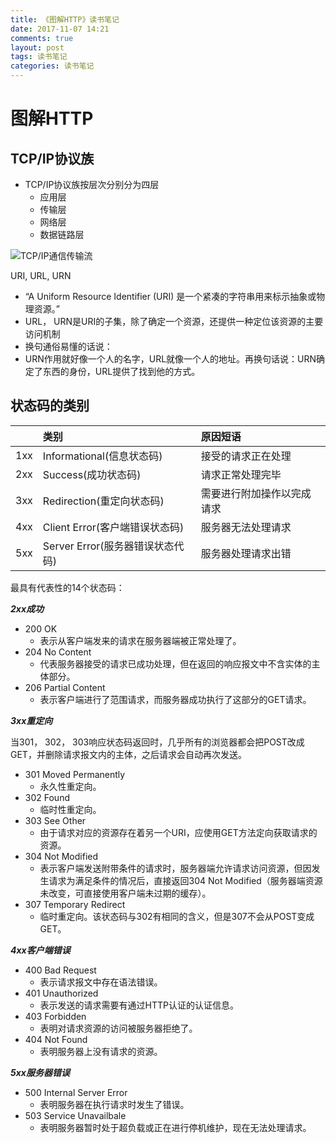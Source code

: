 ```yaml
---
title: 《图解HTTP》读书笔记
date: 2017-11-07 14:21
comments: true
layout: post
tags: 读书笔记
categories: 读书笔记
---
```

# 图解HTTP

## TCP/IP协议族

* TCP/IP协议族按层次分别分为四层
  * 应用层
  * 传输层
  * 网络层
  * 数据链路层

<!--more-->

![TCP/IP通信传输流](http://ozar6ogjb.bkt.clouddn.com/TCPIP%E5%88%86%E5%B1%82.png)

URI, URL, URN

* “A Uniform Resource Identifier (URI) 是一个紧凑的字符串用来标示抽象或物理资源。”
* URL， URN是URI的子集，除了确定一个资源，还提供一种定位该资源的主要访问机制
* 换句通俗易懂的话说：
* URN作用就好像一个人的名字，URL就像一个人的地址。再换句话说：URN确定了东西的身份，URL提供了找到他的方式。

## 状态码的类别

|     | 类别 | 原因短语 |
| :-- | :-- | :-- |
| 1xx | Informational(信息状态码) | 接受的请求正在处理 |
| 2xx | Success(成功状态码) | 请求正常处理完毕 |
| 3xx | Redirection(重定向状态码) | 需要进行附加操作以完成请求 |
| 4xx | Client Error(客户端错误状态码) | 服务器无法处理请求 |
| 5xx | Server Error(服务器错误状态代码) | 服务器处理请求出错 |

最具有代表性的14个状态码：

_**2xx成功**_

* 200 OK
  * 表示从客户端发来的请求在服务器端被正常处理了。
* 204 No Content
  * 代表服务器接受的请求已成功处理，但在返回的响应报文中不含实体的主体部分。
* 206 Partial Content
  * 表示客户端进行了范围请求，而服务器成功执行了这部分的GET请求。

_**3xx重定向**_

当301， 302， 303响应状态码返回时，几乎所有的浏览器都会把POST改成GET，并删除请求报文内的主体，之后请求会自动再次发送。

* 301 Moved Permanently
  * 永久性重定向。
* 302 Found
  * 临时性重定向。
* 303 See Other
  * 由于请求对应的资源存在着另一个URI，应使用GET方法定向获取请求的资源。
* 304 Not Modified
  * 表示客户端发送附带条件的请求时，服务器端允许请求访问资源，但因发生请求为满足条件的情况后，直接返回304 Not Modified（服务器端资源未改变，可直接使用客户端未过期的缓存）。
* 307 Temporary Redirect
  * 临时重定向。该状态码与302有相同的含义，但是307不会从POST变成GET。

_**4xx客户端错误**_

* 400 Bad Request
  * 表示请求报文中存在语法错误。
* 401 Unauthorized
  * 表示发送的请求需要有通过HTTP认证的认证信息。
* 403 Forbidden
  * 表明对请求资源的访问被服务器拒绝了。
* 404 Not Found
  * 表明服务器上没有请求的资源。

_**5xx服务器错误**_

* 500 Internal Server Error
  * 表明服务器在执行请求时发生了错误。
* 503 Service Unavailbale
  * 表明服务器暂时处于超负载或正在进行停机维护，现在无法处理请求。